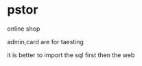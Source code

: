# pstor
online shop

admin,card are for taesting 

it is better to import the sql first then the web
